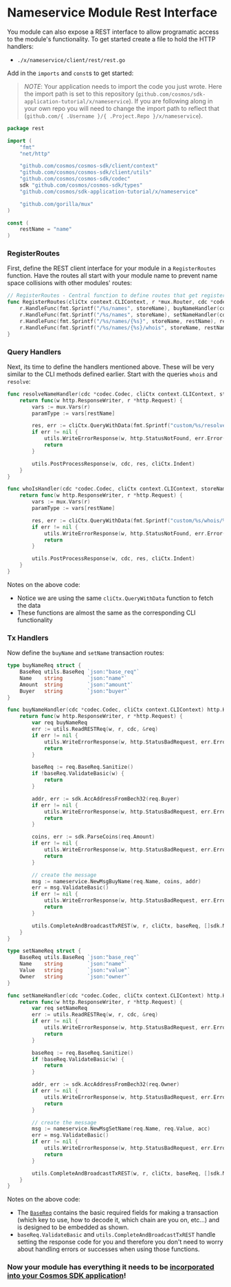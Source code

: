# Nameservice Module Rest Interface

You module can also expose a REST interface to allow programatic access to the module's functionality. To get started create a file to hold the HTTP handlers:

- `./x/nameservice/client/rest/rest.go`

Add in the `imports` and `const`s to get started:

> _*NOTE*_: Your application needs to import the code you just wrote. Here the import path is set to this repository (`github.com/cosmos/sdk-application-tutorial/x/nameservice`). If you are following along in your own repo you will need to change the import path to reflect that (`github.com/{ .Username }/{ .Project.Repo }/x/nameservice`).

```go
package rest

import (
	"fmt"
	"net/http"

	"github.com/cosmos/cosmos-sdk/client/context"
	"github.com/cosmos/cosmos-sdk/client/utils"
	"github.com/cosmos/cosmos-sdk/codec"
	sdk "github.com/cosmos/cosmos-sdk/types"
	"github.com/cosmos/sdk-application-tutorial/x/nameservice"

	"github.com/gorilla/mux"
)

const (
	restName = "name"
)
```

### RegisterRoutes

First, define the REST client interface for your module in a `RegisterRoutes` function. Have the routes all start with your module name to prevent name space collisions with other modules' routes:

```go
// RegisterRoutes - Central function to define routes that get registered by the main application
func RegisterRoutes(cliCtx context.CLIContext, r *mux.Router, cdc *codec.Codec, storeName string) {
	r.HandleFunc(fmt.Sprintf("/%s/names", storeName), buyNameHandler(cdc, cliCtx)).Methods("POST")
	r.HandleFunc(fmt.Sprintf("/%s/names", storeName), setNameHandler(cdc, cliCtx)).Methods("PUT")
	r.HandleFunc(fmt.Sprintf("/%s/names/{%s}", storeName, restName), resolveNameHandler(cdc, cliCtx, storeName)).Methods("GET")
	r.HandleFunc(fmt.Sprintf("/%s/names/{%s}/whois", storeName, restName), whoIsHandler(cdc, cliCtx, storeName)).Methods("GET")
}
```

### Query Handlers

Next, its time to define the handlers mentioned above. These will be very similar to the CLI methods defined earlier. Start with the queries `whois` and `resolve`:

```go
func resolveNameHandler(cdc *codec.Codec, cliCtx context.CLIContext, storeName string) http.HandlerFunc {
	return func(w http.ResponseWriter, r *http.Request) {
		vars := mux.Vars(r)
		paramType := vars[restName]

		res, err := cliCtx.QueryWithData(fmt.Sprintf("custom/%s/resolve/%s", storeName, paramType), nil)
		if err != nil {
			utils.WriteErrorResponse(w, http.StatusNotFound, err.Error())
			return
		}

		utils.PostProcessResponse(w, cdc, res, cliCtx.Indent)
	}
}

func whoIsHandler(cdc *codec.Codec, cliCtx context.CLIContext, storeName string) http.HandlerFunc {
	return func(w http.ResponseWriter, r *http.Request) {
		vars := mux.Vars(r)
		paramType := vars[restName]

		res, err := cliCtx.QueryWithData(fmt.Sprintf("custom/%s/whois/%s", storeName, paramType), nil)
		if err != nil {
			utils.WriteErrorResponse(w, http.StatusNotFound, err.Error())
			return
		}

		utils.PostProcessResponse(w, cdc, res, cliCtx.Indent)
	}
}
```

Notes on the above code:
- Notice we are using the same `cliCtx.QueryWithData` function to fetch the data
- These functions are almost the same as the corresponding CLI functionality

### Tx Handlers

Now define the `buyName` and `setName` transaction routes:

```go
type buyNameReq struct {
	BaseReq utils.BaseReq `json:"base_req"`
	Name    string        `json:"name"`
	Amount  string        `json:"amount"`
	Buyer   string        `json:"buyer"`
}

func buyNameHandler(cdc *codec.Codec, cliCtx context.CLIContext) http.HandlerFunc {
	return func(w http.ResponseWriter, r *http.Request) {
		var req buyNameReq
		err := utils.ReadRESTReq(w, r, cdc, &req)
		if err != nil {
			utils.WriteErrorResponse(w, http.StatusBadRequest, err.Error())
			return
		}

		baseReq := req.BaseReq.Sanitize()
		if !baseReq.ValidateBasic(w) {
			return
		}

		addr, err := sdk.AccAddressFromBech32(req.Buyer)
		if err != nil {
			utils.WriteErrorResponse(w, http.StatusBadRequest, err.Error())
			return
		}

		coins, err := sdk.ParseCoins(req.Amount)
		if err != nil {
			utils.WriteErrorResponse(w, http.StatusBadRequest, err.Error())
			return
		}

		// create the message
		msg := nameservice.NewMsgBuyName(req.Name, coins, addr)
		err = msg.ValidateBasic()
		if err != nil {
			utils.WriteErrorResponse(w, http.StatusBadRequest, err.Error())
			return
		}

		utils.CompleteAndBroadcastTxREST(w, r, cliCtx, baseReq, []sdk.Msg{msg}, cdc)
	}
}

type setNameReq struct {
	BaseReq utils.BaseReq `json:"base_req"`
	Name    string        `json:"name"`
	Value   string        `json:"value"`
	Owner   string        `json:"owner"`
}

func setNameHandler(cdc *codec.Codec, cliCtx context.CLIContext) http.HandlerFunc {
	return func(w http.ResponseWriter, r *http.Request) {
		var req setNameReq
		err := utils.ReadRESTReq(w, r, cdc, &req)
		if err != nil {
			utils.WriteErrorResponse(w, http.StatusBadRequest, err.Error())
			return
		}

		baseReq := req.BaseReq.Sanitize()
		if !baseReq.ValidateBasic(w) {
			return
		}

		addr, err := sdk.AccAddressFromBech32(req.Owner)
		if err != nil {
			utils.WriteErrorResponse(w, http.StatusBadRequest, err.Error())
			return
		}

		// create the message
		msg := nameservice.NewMsgSetName(req.Name, req.Value, acc)
		err = msg.ValidateBasic()
		if err != nil {
			utils.WriteErrorResponse(w, http.StatusBadRequest, err.Error())
			return
		}

		utils.CompleteAndBroadcastTxREST(w, r, cliCtx, baseReq, []sdk.Msg{msg}, cdc)
	}
}
```

Notes on the above code:
- The [`BaseReq`](https://godoc.org/github.com/cosmos/cosmos-sdk/client/utils#BaseReq) contains the basic required fields for making a transaction (which key to use, how to decode it, which chain are you on, etc...) and is designed to be embedded as shown.
- `baseReq.ValidateBasic` and `utils.CompleteAndBroadcastTxREST` handle setting the response code for you and therefore you don't need to worry about handling errors or successes when using those functions.

### Now your module has everything it needs to be [incorporated into your Cosmos SDK application](./app-complete.md)!
